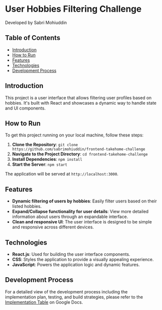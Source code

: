 # User Hobbies Filtering Challenge

Developed by Sabri Mohiuddin

## Table of Contents

- [Introduction](#introduction)
- [How to Run](#how-to-run)
- [Features](#features)
- [Technologies](#technologies)
- [Development Process](#development-process)

## Introduction

This project is a user interface that allows filtering user profiles based on hobbies. It's built with React and showcases a dynamic way to handle state and UI components.

## How to Run

To get this project running on your local machine, follow these steps:

1. **Clone the Repository**:
   `git clone https://github.com/sabrimohiuddin/frontend-takehome-challenge`
2. **Navigate to the Project Directory**:
   `cd frontend-takehome-challenge`
3. **Install Dependencies**:
   `npm install`
4. **Start the Server**:
   `npm start`

The application will be served at `http://localhost:3000`.

## Features

- **Dynamic filtering of users by hobbies**: Easily filter users based on their listed hobbies.
- **Expand/Collapse functionality for user details**: View more detailed information about users through an expandable interface.
- **Clean and responsive UI**: The user interface is designed to be simple and responsive across different devices.

## Technologies

- **React.js**: Used for building the user interface components.
- **CSS**: Styles the application to provide a visually appealing experience.
- **JavaScript**: Powers the application logic and dynamic features.

## Development Process

For a detailed view of the development process including the implementation plan, testing, and build strategies, please refer to the [Implementation Table](https://docs.google.com/document/d/1_efD7fX2HcKBqvxQzU1XFsnoq0_NyQWDcOkgNOdrkX8/edit?usp=sharing) on Google Docs.

